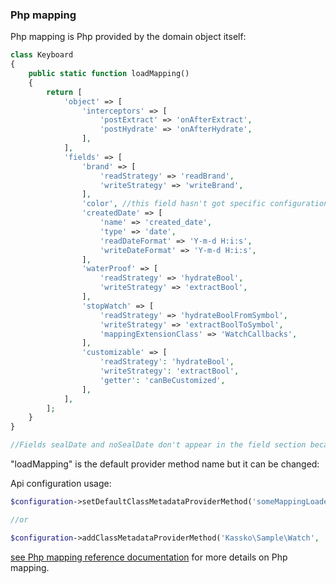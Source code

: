 ### Php mapping ###

Php mapping is Php provided by the domain object itself:
```php
class Keyboard
{
    public static function loadMapping()
    {
        return [
            'object' => [
                'interceptors' => [
                    'postExtract' => 'onAfterExtract',
                    'postHydrate' => 'onAfterHydrate',
                ],
            ],
            'fields' => [
                'brand' => [
                    'readStrategy' => 'readBrand',
                    'writeStrategy' => 'writeBrand',
                ],
                'color', //this field hasn't got specific configuration but we want the mapper manage it
                'createdDate' => [
                    'name' => 'created_date',
                    'type' => 'date',
                    'readDateFormat' => 'Y-m-d H:i:s',
                    'writeDateFormat' => 'Y-m-d H:i:s',
                ],
                'waterProof' => [
                    'readStrategy' => 'hydrateBool',
                    'writeStrategy' => 'extractBool',
                ],
                'stopWatch' => [
                    'readStrategy' => 'hydrateBoolFromSymbol',
                    'writeStrategy' => 'extractBoolToSymbol',
                    'mappingExtensionClass' => 'WatchCallbacks',
                ],
                'customizable' => [
                    'readStrategy': 'hydrateBool',
                    'writeStrategy': 'extractBool',
                    'getter': 'canBeCustomized',
                ],
            ],
        ];
    }
}

//Fields sealDate and noSealDate don't appear in the field section because we don't want the mapper manage them.

```

"loadMapping" is the default provider method name but it can be changed:

Api configuration usage:
```php
$configuration->setDefaultClassMetadataProviderMethod('someMappingLoaderMethod');//<= for all domain objects

//or

$configuration->addClassMetadataProviderMethod('Kassko\Sample\Watch', 'myLoadMapping');//<= only for Watch objects
```

[see Php mapping reference documentation](https://github.com/kassko/data-access/blob/master/Resources/doc/php_file_mapping.md) for more details on Php mapping.